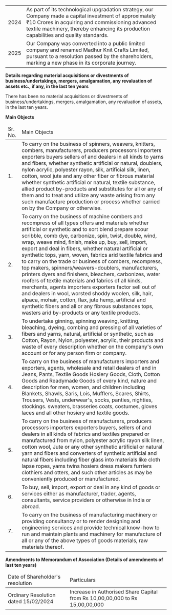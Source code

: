 <table><tr><td>2024</td><td>As part of its technological upgradation strategy, our Company made a capital investment of approximately ₹10 Crores in acquiring and commissioning advanced textile machinery, thereby enhancing its production capabilities and quality standards.</td></tr><tr><td>2025</td><td>Our Company was converted into a public limited company and renamed Madhur Knit Crafts Limited, pursuant to a resolution passed by the shareholders, marking a new phase in its corporate journey.</td></tr></table>

**Details regarding material acquisitions or divestments of business/undertakings, mergers, amalgamation, any revaluation of assets etc., if any, in the last ten years**

There has been no material acquisitions or divestments of business/undertakings, mergers, amalgamation, any revaluation of assets, in the last ten years.

**Main Objects**

<table><thead><tr><td>Sr. No.</td><td>Main Objects</td></tr></thead><tbody><tr><td>1.</td><td>To carry on the business of spinners, weavers, knitters, combers, manufacturers, producers processors importers exporters buyers sellers of and dealers in all kinds to yarns and fibers, whether synthetic artificial or natural, doublers, nylon acrylic, polyester rayon, silk, artificial silk, linen, cotton, wool jute and any other fiber or fibrous material whether synthetic artificial or natural, textile substance, allied product by-products and substitutes for all or any of them and to treat and utilize any waste arising from any such manufacture production or process whether carried on by the Company or otherwise.</td></tr><tr><td>2.</td><td>To carry on the business of machine combers and recompress of all types offers and materials whether artificial or synthetic and to sort blend prepare scour scribble, comb dye, carbonize, spin, twist, double, wind, wrap, weave mind, finish, make up, buy, sell, import, export and deal in fibers, whether natural artificial or synthetic tops, yarn, woven, fabrics arid textile fabrics and to carry on the trade or business of combers, recompress, top makers, spinners/weavers-doublers, manufacturers, printers dyers and finishers, bleachers, carbonizes, water roofers of textile materials and fabrics of all kinds, merchants, agents importers exporters factor sell out of and dealers in wool, worsted shoddy woolen, silk, hair, alpaca, mohair, cotton, flax, jute hemp, artificial and synthetic fibers and all or any fibrous substances tops, wasters arid by-products or any textile products.</td></tr><tr><td>3.</td><td>To undertake ginning, spinning weaving, knitting, bleaching, dyeing, combing and pressing of all varieties of fibers and yarns, natural, artificial or synthetic, such as Cotton, Rayon, Nylon, polyester, acrylic, their products and waste of every description whether on the company's own account or for any person firm or company.</td></tr><tr><td>4.</td><td>To carry on the business of manufacturers importers and exporters, agents, wholesale and retail dealers of and in Jeans, Pants, Textile Goods Hosiery Goods, Cloth, Cotton Goods and Readymade Goods of every kind, nature and description for men, women, and children including Blankets, Shawls, Saris, Lois, Mufflers, Scares, Shirts, Trousers, Vests, underwear's, socks, panties, nighties, stockings. sweaters, brasseries coats, costumes, gloves laces and all other hosiery and textile goods.</td></tr><tr><td>5.</td><td>To carry on the business of manufacturers, producers processors importers exporters buyers, sellers of and dealers in all kinds of fabrics and textiles prepared or manufactured from nylon, polyester acrylic rayon silk linen, cotton wool, Jute or any other synthetic artificial or natural yarn and fibers and converters of synthetic artificial and natural fibers including fiber glass into materials like cloth lapse ropes, yams twins hosiers dress makers furriers clothiers and otters, and such other articles as may be conveniently produced or manufactured.</td></tr><tr><td>6.</td><td>To buy, sell, import, export or deal in any kind of goods or services either as manufacturer, trader, agents, consultants, service providers or otherwise in India or abroad.</td></tr><tr><td>7.</td><td>To carry on the business of manufacturing machinery or providing consultancy or to render designing and engineering services and provide technical know-how to run and maintain plants and machinery for manufacture of all or any of the above types of goods materials, raw materials thereof.</td></tr></tbody></table>

**Amendments to Memorandum of Association (Details of amendments of last ten years)**

<table><thead><tr><td>Date of Shareholder's resolution</td><td>Particulars</td></tr></thead><tbody><tr><td>Ordinary Resolution dated 15/02/2024</td><td>Increase in Authorised Share Capital from Rs 10,00,00,000 to Rs 15,00,00,000</td></tr></tbody></table>